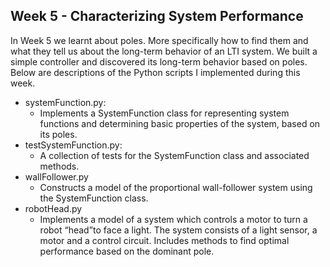 ## Week 5 - Characterizing System Performance

In Week 5 we learnt about poles. More specifically how to find them and what they tell us about the long-term behavior of an LTI system. We built a simple controller and discovered its long-term behavior based on poles. Below are descriptions of the Python scripts I implemented during this week. 

*  systemFunction.py:
	*  Implements a SystemFunction class for representing system functions and determining basic properties of the system, based on its poles.
*  testSystemFunction.py:
	*  A collection of tests for the SystemFunction class and associated methods.
*  wallFollower.py
	*  Constructs a model of the proportional wall-follower system using the
SystemFunction class.
* robotHead.py
	* Implements a model of a system which controls a motor to turn a robot “head”to face a light. The system consists of a light sensor, a motor and a control circuit. Includes methods to find optimal performance based on the dominant pole. 